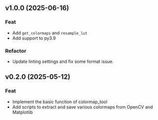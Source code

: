 ## v1.0.0 (2025-06-16)

### Feat

- Add `get_colormaps` and `resample_lut`
- Add support to py3.9

### Refactor

- Update linting settings and fix some format issue.

## v0.2.0 (2025-05-12)

### Feat

- Implement the basic function of colormap_tool
- Add scripts to extract and save various colormaps from OpenCV and Matplotlib
